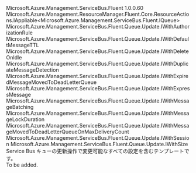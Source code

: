 <Type Name="IUpdate" FullName="Microsoft.Azure.Management.ServiceBus.Fluent.Queue.Update.IUpdate">
  <TypeSignature Language="C#" Value="public interface IUpdate : Microsoft.Azure.Management.ResourceManager.Fluent.Core.ResourceActions.IAppliable&lt;Microsoft.Azure.Management.ServiceBus.Fluent.IQueue&gt;, Microsoft.Azure.Management.ServiceBus.Fluent.Queue.Update.IWithAuthorizationRule, Microsoft.Azure.Management.ServiceBus.Fluent.Queue.Update.IWithDefaultMessageTTL, Microsoft.Azure.Management.ServiceBus.Fluent.Queue.Update.IWithDeleteOnIdle, Microsoft.Azure.Management.ServiceBus.Fluent.Queue.Update.IWithDuplicateMessageDetection, Microsoft.Azure.Management.ServiceBus.Fluent.Queue.Update.IWithExpiredMessageMovedToDeadLetterQueue, Microsoft.Azure.Management.ServiceBus.Fluent.Queue.Update.IWithExpressMessage, Microsoft.Azure.Management.ServiceBus.Fluent.Queue.Update.IWithMessageBatching, Microsoft.Azure.Management.ServiceBus.Fluent.Queue.Update.IWithMessageLockDuration, Microsoft.Azure.Management.ServiceBus.Fluent.Queue.Update.IWithMessageMovedToDeadLetterQueueOnMaxDeliveryCount, Microsoft.Azure.Management.ServiceBus.Fluent.Queue.Update.IWithSession, Microsoft.Azure.Management.ServiceBus.Fluent.Queue.Update.IWithSize" />
  <TypeSignature Language="ILAsm" Value=".class public interface auto ansi abstract IUpdate implements class Microsoft.Azure.Management.ResourceManager.Fluent.Core.ResourceActions.IAppliable`1&lt;class Microsoft.Azure.Management.ServiceBus.Fluent.IQueue&gt;, class Microsoft.Azure.Management.ResourceManager.Fluent.Core.ResourceActions.IIndexable, class Microsoft.Azure.Management.ServiceBus.Fluent.Queue.Update.IWithAuthorizationRule, class Microsoft.Azure.Management.ServiceBus.Fluent.Queue.Update.IWithDefaultMessageTTL, class Microsoft.Azure.Management.ServiceBus.Fluent.Queue.Update.IWithDeleteOnIdle, class Microsoft.Azure.Management.ServiceBus.Fluent.Queue.Update.IWithDuplicateMessageDetection, class Microsoft.Azure.Management.ServiceBus.Fluent.Queue.Update.IWithExpiredMessageMovedToDeadLetterQueue, class Microsoft.Azure.Management.ServiceBus.Fluent.Queue.Update.IWithExpressMessage, class Microsoft.Azure.Management.ServiceBus.Fluent.Queue.Update.IWithMessageBatching, class Microsoft.Azure.Management.ServiceBus.Fluent.Queue.Update.IWithMessageLockDuration, class Microsoft.Azure.Management.ServiceBus.Fluent.Queue.Update.IWithMessageMovedToDeadLetterQueueOnMaxDeliveryCount, class Microsoft.Azure.Management.ServiceBus.Fluent.Queue.Update.IWithSession, class Microsoft.Azure.Management.ServiceBus.Fluent.Queue.Update.IWithSize" />
  <TypeSignature Language="DocId" Value="T:Microsoft.Azure.Management.ServiceBus.Fluent.Queue.Update.IUpdate" />
  <TypeSignature Language="VB.NET" Value="Public Interface IUpdate&#xA;Implements IAppliable(Of IQueue), IWithAuthorizationRule, IWithDefaultMessageTTL, IWithDeleteOnIdle, IWithDuplicateMessageDetection, IWithExpiredMessageMovedToDeadLetterQueue, IWithExpressMessage, IWithMessageBatching, IWithMessageLockDuration, IWithMessageMovedToDeadLetterQueueOnMaxDeliveryCount, IWithSession, IWithSize" />
  <TypeSignature Language="F#" Value="type IUpdate = interface&#xA;    interface IAppliable&lt;IQueue&gt;&#xA;    interface IIndexable&#xA;    interface IWithSize&#xA;    interface IWithDeleteOnIdle&#xA;    interface IWithMessageLockDuration&#xA;    interface IWithDefaultMessageTTL&#xA;    interface IWithSession&#xA;    interface IWithExpressMessage&#xA;    interface IWithMessageBatching&#xA;    interface IWithDuplicateMessageDetection&#xA;    interface IWithExpiredMessageMovedToDeadLetterQueue&#xA;    interface IWithMessageMovedToDeadLetterQueueOnMaxDeliveryCount&#xA;    interface IWithAuthorizationRule" />
  <AssemblyInfo>
    <AssemblyName>Microsoft.Azure.Management.ServiceBus.Fluent</AssemblyName>
    <AssemblyVersion>1.0.0.60</AssemblyVersion>
  </AssemblyInfo>
  <Interfaces>
    <Interface>
      <InterfaceName>Microsoft.Azure.Management.ResourceManager.Fluent.Core.ResourceActions.IAppliable&lt;Microsoft.Azure.Management.ServiceBus.Fluent.IQueue&gt;</InterfaceName>
    </Interface>
    <Interface>
      <InterfaceName>Microsoft.Azure.Management.ServiceBus.Fluent.Queue.Update.IWithAuthorizationRule</InterfaceName>
    </Interface>
    <Interface>
      <InterfaceName>Microsoft.Azure.Management.ServiceBus.Fluent.Queue.Update.IWithDefaultMessageTTL</InterfaceName>
    </Interface>
    <Interface>
      <InterfaceName>Microsoft.Azure.Management.ServiceBus.Fluent.Queue.Update.IWithDeleteOnIdle</InterfaceName>
    </Interface>
    <Interface>
      <InterfaceName>Microsoft.Azure.Management.ServiceBus.Fluent.Queue.Update.IWithDuplicateMessageDetection</InterfaceName>
    </Interface>
    <Interface>
      <InterfaceName>Microsoft.Azure.Management.ServiceBus.Fluent.Queue.Update.IWithExpiredMessageMovedToDeadLetterQueue</InterfaceName>
    </Interface>
    <Interface>
      <InterfaceName>Microsoft.Azure.Management.ServiceBus.Fluent.Queue.Update.IWithExpressMessage</InterfaceName>
    </Interface>
    <Interface>
      <InterfaceName>Microsoft.Azure.Management.ServiceBus.Fluent.Queue.Update.IWithMessageBatching</InterfaceName>
    </Interface>
    <Interface>
      <InterfaceName>Microsoft.Azure.Management.ServiceBus.Fluent.Queue.Update.IWithMessageLockDuration</InterfaceName>
    </Interface>
    <Interface>
      <InterfaceName>Microsoft.Azure.Management.ServiceBus.Fluent.Queue.Update.IWithMessageMovedToDeadLetterQueueOnMaxDeliveryCount</InterfaceName>
    </Interface>
    <Interface>
      <InterfaceName>Microsoft.Azure.Management.ServiceBus.Fluent.Queue.Update.IWithSession</InterfaceName>
    </Interface>
    <Interface>
      <InterfaceName>Microsoft.Azure.Management.ServiceBus.Fluent.Queue.Update.IWithSize</InterfaceName>
    </Interface>
  </Interfaces>
  <Docs>
    <summary>
            Service Bus キューの更新操作で変更可能なすべての設定を含むテンプレートです。
            </summary>
    <remarks>To be added.</remarks>
  </Docs>
  <Members />
</Type>